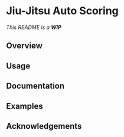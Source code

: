# Jiu-Jitsu Auto Scoring
*This README is a **WIP***

## Overview

## Usage

## Documentation

## Examples

## Acknowledgements

